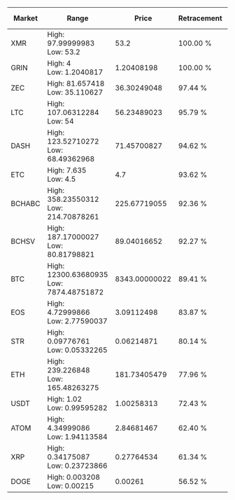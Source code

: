 | Market | Range | Price| Retracement | Doubles to 50% |
| --- | --- | --- | --- | --- |
| XMR | High: 97.99999983<br />Low: 53.2 | 53.2 | 100.00 % | 1.42 |
| GRIN | High: 4<br />Low: 1.2040817 | 1.20408198 | 100.00 % | 2.16 |
| ZEC | High: 81.657418<br />Low: 35.110627 | 36.30249048 | 97.44 % | 1.61 |
| LTC | High: 107.06312284<br />Low: 54 | 56.23489023 | 95.79 % | 1.43 |
| DASH | High: 123.52710272<br />Low: 68.49362968 | 71.45700827 | 94.62 % | 1.34 |
| ETC | High: 7.635<br />Low: 4.5 | 4.7 | 93.62 % | 1.29 |
| BCHABC | High: 358.23550312<br />Low: 214.70878261 | 225.67719055 | 92.36 % | 1.27 |
| BCHSV | High: 187.17000027<br />Low: 80.81798821 | 89.04016652 | 92.27 % | 1.50 |
| BTC | High: 12300.63680935<br />Low: 7874.48751872 | 8343.00000022 | 89.41 % | 1.21 |
| EOS | High: 4.72999866<br />Low: 2.77590037 | 3.09112498 | 83.87 % | 1.21 |
| STR | High: 0.09776761<br />Low: 0.05332265 | 0.06214871 | 80.14 % | 1.22 |
| ETH | High: 239.226848<br />Low: 165.48263275 | 181.73405479 | 77.96 % | 1.11 |
| USDT | High: 1.02<br />Low: 0.99595282 | 1.00258313 | 72.43 % | 1.01 |
| ATOM | High: 4.34999086<br />Low: 1.94113584 | 2.84681467 | 62.40 % | 1.10 |
| XRP | High: 0.34175087<br />Low: 0.23723866 | 0.27764534 | 61.34 % | 1.04 |
| DOGE | High: 0.003208<br />Low: 0.00215 | 0.00261 | 56.52 % | 1.03 |
